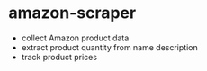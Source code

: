 # amazon-scraper

- collect Amazon product data
- extract product quantity from name description
- track product prices
